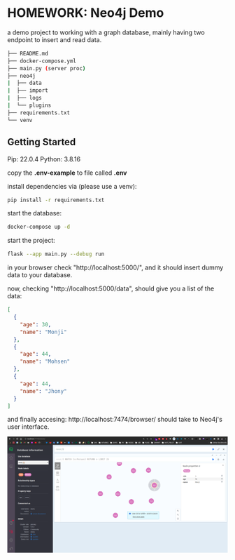 # HOMEWORK: Neo4j Demo

a demo project to working with a graph database, mainly having two endpoint to insert and read data.

```sh
├── README.md
├── docker-compose.yml
├── main.py (server proc)
├── neo4j
|  ├── data
|  ├── import
|  ├── logs
|  └── plugins
├── requirements.txt
└── venv
```

## Getting Started

Pip: 22.0.4
Python: 3.8.16

copy the **.env-example** to file called **.env**

install dependencies via (please use a venv):

```sh
pip install -r requirements.txt
```

start the database:

```sh
docker-compose up -d
```

start the project:

```sh
flask --app main.py --debug run
```

in your browser check "http://localhost:5000/", and it should insert dummy data to your database.

now, checking "http://localhost:5000/data", should give you a list of the data:

```json
[
  {
    "age": 30,
    "name": "Monji"
  },
  {
    "age": 44,
    "name": "Mohsen"
  },
  {
    "age": 44,
    "name": "Jhony"
  }
]
```

and finally accesing: http://localhost:7474/browser/ should take to Neo4j's user interface.

![Screenshot](https://github.com/wassef911/neo4j-demo/blob/master/screenshot.png?raw=true)
